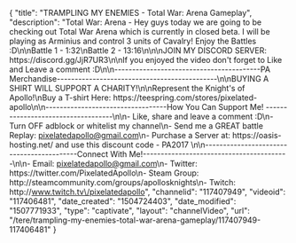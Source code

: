 {
    "title": "TRAMPLING MY ENEMIES - Total War: Arena Gameplay",
    "description": "Total War: Arena - Hey guys today we are going to be checking out Total War Arena which is currently in closed beta. I will be playing as Arminius and control 3 units of Cavalry! Enjoy the Battles :D\n\nBattle 1 - 1:32\nBattle 2 - 13:16\n\n\nJOIN MY DISCORD SERVER: https:\/\/discord.gg\/JjR7UR3\n\nIf you enjoyed the video don't forget to Like and Leave a comment :D\n\n-----------------------------------------PA Merchandise---------------------------------------------\n\nBUYING A SHIRT WILL SUPPORT A CHARITY!\n\nRepresent the Knight's of Apollo!\nBuy a T-shirt Here: https:\/\/teespring.com\/stores\/pixelated-apollo\n\n----------------------------------How You Can Support Me! -----------------------------------\n\n- Like, share and leave a comment :D\n- Turn OFF adblock or whitelist my channel\n- Send me a GREAT battle Replay: pixelatedapollo@gmail.com\n- Purchase a Server at: https:\/\/oasis-hosting.net\/ and use this discount code - PA2017 \n\n------------------------------------------Connect With Me!-----------------------------------------\n\n- Email: pixelatedapollo@gmail.com\n- Twitter: https:\/\/twitter.com\/PixelatedApollo\n- Steam Group:  http:\/\/steamcommunity.com\/groups\/apollosknights\n- Twitch: http:\/\/www.twitch.tv\/pixelatedapollo",
    "channelid": "117407949",
    "videoid": "117406481",
    "date_created": "1504724403",
    "date_modified": "1507771933",
    "type": "captivate",
    "layout": "channelVideo",
    "url": "\/tere\/trampling-my-enemies-total-war-arena-gameplay\/117407949-117406481"
}